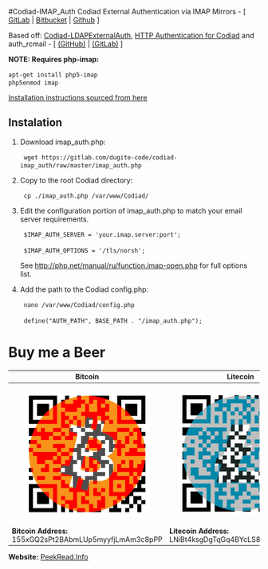 #Codiad-IMAP_Auth
Codiad External Authentication via IMAP
Mirrors - [ [GitLab](https://gitlab.com/dugite-code/codiad-imap_auth) | [Bitbucket](https://bitbucket.org/dugite-code/codiad-imap_auth) | [Github](https://gitlab.com/dugite-code/codiad-imap_auth) ]

Based off: [Codiad-LDAPExternalAuth](https://github.com/QMXTech/Codiad-LDAPExternalAuth/), [HTTP Authentication for Codiad](https://gist.github.com/basteln3rk/4cab14ebd990e46efaef) and auth_rcmail - [ [(GitHub)](https://github.com/dugite-code/auth_rcmail) | [(GitLab)](https://gitlab.com/dugite-code/auth_rcmail) ]

**NOTE: Requires php-imap:**

```
apt-get install php5-imap
php5enmod imap
```

[Installation instructions sourced from here](https://secure.php.net/manual/en/imap.setup.php)

## Instalation
1. Download imap_auth.php:

		wget https://gitlab.com/dugite-code/codiad-imap_auth/raw/master/imap_auth.php
	
2. Copy to the root Codiad directory:

		cp ./imap_auth.php /var/www/Codiad/

3. Edit the configuration portion of imap_auth.php to match your email server requirements.

		$IMAP_AUTH_SERVER = 'your.imap.server:port';

		$IMAP_AUTH_OPTIONS = '/tls/norsh';
		
	See http://php.net/manual/ru/function.imap-open.php for full options list.
		
4. Add the path to the Codiad config.php:

		nano /var/www/Codiad/config.php

		define("AUTH_PATH", BASE_PATH . "/imap_auth.php");

# Buy me a Beer

| Bitcoin  | Litecoin |
| ------------- | ------------- |
| <p align="center"><img alt="image" align="middle" style="max-width: 250px;" src="https://raw.githubusercontent.com/dugite-code/Icons/master/Donation%20Icons/bitcoin.svg?sanitize=true"></p> | <p align="center"><img alt="image" style="max-width: 250px;" src="https://raw.githubusercontent.com/dugite-code/Icons/master/Donation%20Icons/litecoin.svg?sanitize=true"></p> |
| **Bitcoin Address:** 155xGQ2sPt2BAbmLUp5myyfjLmAm3c8pPP | **Litecoin Address:** LNiBt4ksgDgTqGq4BYcLS8vtNkdn1Lrmmh |

**Website:** [PeekRead.Info](https://peekread.info)
